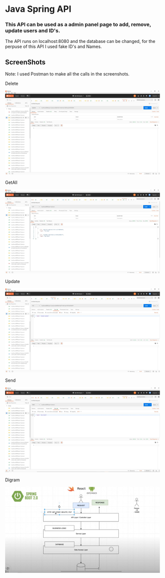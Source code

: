 # Java Spring API
### This API can be used as a admin panel page to add, remove, update users and ID's. 
The API runs on localhost:8080 and the database can be changed, for the perpuse
of this API I used fake ID's and Names.

## ScreenShots
Note: I used Postman to make all the calls in the screenshots.  

Delete

![](https://github.com/Aldarraji/JavaSpringAPI/blob/master/Screenshots/Delete.JPG)

GetAll

![](https://github.com/Aldarraji/JavaSpringAPI/blob/master/Screenshots/Get%20All.JPG)

Update

![](https://github.com/Aldarraji/JavaSpringAPI/blob/master/Screenshots/Update.JPG)

Send

![](https://github.com/Aldarraji/JavaSpringAPI/blob/master/Screenshots/send.JPG)

Digram

![](https://github.com/Aldarraji/JavaSpringAPI/blob/master/Screenshots/digram.JPG)
